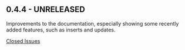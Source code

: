 ## 0.4.4 - UNRELEASED

Improvements to the documentation, especially showing some recently added features, such as inserts
and updates.

[Closed Issues](https://github.com/jkk/honeysql/issues?q=milestone%3A0.4.4+is%3Aclosed)
